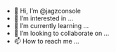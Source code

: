 - 👋 Hi, I’m @jagzconsole
- 👀 I’m interested in ...
- 🌱 I’m currently learning ...
- 💞️ I’m looking to collaborate on ...
- 📫 How to reach me ...

<!---
jagzconsole/jagzconsole is a ✨ special ✨ repository because its `README.md` (this file) appears on your GitHub profile.
You can click the Preview link to take a look at your changes.
--->
